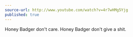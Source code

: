 ```yaml
---
source-url: http://www.youtube.com/watch?v=4r7wHMg5Yjg
published: true
---
```


<p>Honey Badger don't care. Honey Badger don't give a shit.</p>


